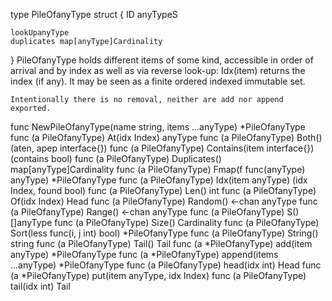 type PileOfanyType struct {
	ID
	anyTypeS

	lookUpanyType
	duplicates map[anyType]Cardinality
}
    PileOfanyType holds different items of some kind, accessible in order of
    arrival and by index as well as via reverse look-up: Idx(item) returns the
    index (if any). It may be seen as a finite ordered indexed immutable set.

    Intentionally there is no removal, neither are add nor append exported.

func NewPileOfanyType(name string, items ...anyType) *PileOfanyType
func (a PileOfanyType) At(idx Index) anyType
func (a PileOfanyType) Both() (aten, apep interface{})
func (a PileOfanyType) Contains(item interface{}) (contains bool)
func (a PileOfanyType) Duplicates() map[anyType]Cardinality
func (a PileOfanyType) Fmap(f func(anyType) anyType) *PileOfanyType
func (a PileOfanyType) Idx(item anyType) (idx Index, found bool)
func (a PileOfanyType) Len() int
func (a PileOfanyType) Of(idx Index) Head
func (a PileOfanyType) Random() <-chan anyType
func (a PileOfanyType) Range() <-chan anyType
func (a PileOfanyType) S() []anyType
func (a PileOfanyType) Size() Cardinality
func (a PileOfanyType) Sort(less func(i, j int) bool) *PileOfanyType
func (a PileOfanyType) String() string
func (a PileOfanyType) Tail() Tail
func (a *PileOfanyType) add(item anyType) *PileOfanyType
func (a *PileOfanyType) append(items ...anyType) *PileOfanyType
func (a PileOfanyType) head(idx int) Head
func (a *PileOfanyType) put(item anyType, idx Index)
func (a PileOfanyType) tail(idx int) Tail
